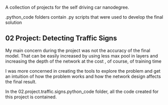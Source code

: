 A collection of projects for the self driving car nanodegree.

.python_code folders contain .py scripts that were used to develop the final solution

## 02 Project: Detecting Traffic Signs

My main concern during the project was not the accuracy of the final model. That can be easily increased by
using less max pool in layers and increasing the depth of the network at the cost , of course, of training time

 I was more concerned in creating the tools to explore the problem and get an intuition of how the problem works
 and how the network design affects the final result.

 In the 02.project.traffic.signs.python_code folder, all the code created for this project is contained.